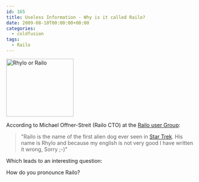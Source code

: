 ```yaml
---
id: 165
title: Useless Information - Why is it called Railo?
date: 2009-08-10T00:00:00+00:00
categories:
  - coldfusion
tags:
  - Railo
---
```

<img src="http://files.placona.co.uk/useless_railo_name/rhylo.jpg" alt="Rhylo or Railo" width="180" height="155" />

According to Michael Offner-Streit (Railo CTO) at the <a title="Railo user group" href="http://groups.google.com/group/railo" target="_blank">Railo user Group</a>:

> "Railo is the name of the first alien dog ever seen in <a title="Star Trek" href="http://en.wikipedia.org/wiki/Star_Trek" target="_blank">Star Trek</a>. His name is Rhylo and because my english is not very good I have written it wrong, Sorry ;-)"

Which leads to an interesting question:

How do you pronounce Railo?

